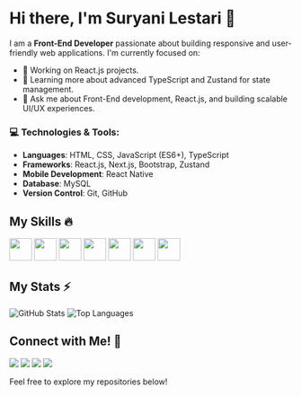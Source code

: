 # Hi there, I'm Suryani Lestari 👋

I am a **Front-End Developer** passionate about building responsive and user-friendly web applications. I'm currently focused on:

- 🔭 Working on React.js projects.
- 🌱 Learning more about advanced TypeScript and Zustand for state management.
- 💬 Ask me about Front-End development, React.js, and building scalable UI/UX experiences.

### 💻 Technologies & Tools:
- **Languages**: HTML, CSS, JavaScript (ES6+), TypeScript
- **Frameworks**: React.js, Next.js, Bootstrap, Zustand
- **Mobile Development**: React Native
- **Database**: MySQL
- **Version Control**: Git, GitHub

## My Skills 🔥
<p align="left">
  <img src="https://cdn.jsdelivr.net/gh/devicons/devicon/icons/javascript/javascript-original.svg" width="40" height="40"/>
  <img src="https://cdn.jsdelivr.net/gh/devicons/devicon/icons/typescript/typescript-original.svg" width="40" height="40"/>
  <img src="https://cdn.jsdelivr.net/gh/devicons/devicon/icons/nodejs/nodejs-original.svg" width="40" height="40"/>
  <img src="https://cdn.jsdelivr.net/gh/devicons/devicon/icons/react/react-original.svg" width="40" height="40"/>
  <img src="https://cdn.jsdelivr.net/gh/devicons/devicon/icons/bootstrap/bootstrap-original.svg" width="40" height="40"/>
  <img src="https://cdn.jsdelivr.net/gh/devicons/devicon/icons/mysql/mysql-original.svg" width="40" height="40"/>
  <img src="https://cdn.jsdelivr.net/gh/devicons/devicon/icons/git/git-original.svg" width="40" height="40"/>
</p>

## My Stats ⚡

![GitHub Stats](https://github-readme-stats.vercel.app/api?username=sles1401&show_icons=true&theme=dark&count_private=true)
![Top Languages](https://github-readme-stats.vercel.app/api/top-langs/?username=sles1401&layout=compact&theme=dark)

## Connect with Me! 🤝
<p align="left">
  <a href="mailto:suryanilestari123@gmail.com"><img src="https://img.shields.io/badge/Gmail-D14836?style=for-the-badge&logo=gmail&logoColor=white"/></a>
  <a href="https://www.linkedin.com/in/suryani-lestari/"><img src="https://img.shields.io/badge/LinkedIn-0077B5?style=for-the-badge&logo=linkedin&logoColor=white"/></a>
  <a href="https://discord.com/users/sles1401"><img src="https://img.shields.io/badge/Discord-7289DA?style=for-the-badge&logo=discord&logoColor=white"/></a>
  <a href="https://www.instagram.com/sles1401/"><img src="https://img.shields.io/badge/Instagram-E4405F?style=for-the-badge&logo=instagram&logoColor=white"/></a>
</p>


Feel free to explore my repositories below!
